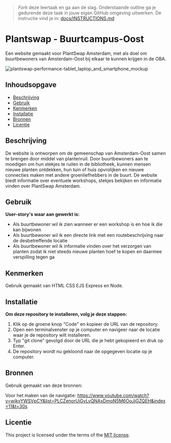 > _Fork_ deze leertaak en ga aan de slag. Onderstaande outline ga je gedurende deze taak in jouw eigen GitHub omgeving uitwerken. De instructie vind je in: [docs/INSTRUCTIONS.md](docs/INSTRUCTIONS.md)

# Plantswap - Buurtcampus-Oost
Een website gemaakt voor PlantSwap Amsterdam, met als doel om buurtbewoners van Amsterdam-Oost bij elkaar te kunnen krijgen in de OBA.

![plantswap-performance-tablet_laptop_and_smartphone_mockup](https://github.com/joelle78/performance-matters-optimized-website/assets/112861375/c6ef207b-8881-40fc-9d47-39cacba36306)

## Inhoudsopgave

  * [Beschrijving](#beschrijving)
  * [Gebruik](#gebruik)
  * [Kenmerken](#kenmerken)
  * [Installatie](#installatie)
  * [Bronnen](#bronnen)
  * [Licentie](#licentie)

## Beschrijving
De website is ontworpen om de gemeenschap van Amsterdam-Oost samen te brengen door middel van plantenruil. Door buurtbewoners aan te moedigen om hun stekjes te ruilen in de bibliotheek, kunnen mensen nieuwe planten ontdekken, hun tuin of huis opvrolijken en nieuwe connecties maken met andere groenliefhebbers in de buurt. De website biedt informatie over eventuele workshops, stekjes bekijken en informatie vinden over PlantSwap Amsterdam.

## Gebruik
**User-story's waar aan gewerkt is:**

* Als buurtbewoner wil ik zien wanneer er een workshop is en hoe ik die kan bijwonen
* Als buurtbewoner wil ik een directe link met een routebeschrijving naar de desbetreffende locatie
* Als buurtbewoner wil ik informatie vinden over het verzorgen van planten zodat ik niet steeds nieuwe planten hoef te kopen en daarmee verspilling tegen ga

## Kenmerken
Gebruik gemaakt van HTML CSS EJS Express en Node.

## Installatie

**Om deze repository te installeren, volg je deze stappen:**

1. Klik op de groene knop "Code" en kopieer de URL van de repository.
2. Open een terminalvenster op je computer en navigeer naar de locatie waar je de repository wilt installeren.
3. Typ "git clone" gevolgd door de URL die je hebt gekopieerd en druk op Enter.
4. De repository wordt nu gekloond naar de opgegeven locatie op je computer. 

## Bronnen

Gebruik gemaakt van deze bronnen:

Voor het maken van de navigatie: https://www.youtube.com/watch?v=wjkvYWSVpCY&list=PLCZenorUiGvLyQNAxDmoN5M6OoJjGZQEH&index=11&t=30s

## Licentie

This project is licensed under the terms of the [MIT license](./LICENSE).
